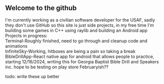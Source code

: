 ## Welcome to the github

I'm currently working as a civilian software developer for the USAF, sadly they don't use GitHub so this site is just side projects, in my free time I'm building some games in C++ using raylib and building an Android app  
Projects in progress:  
Terminal-Roughly finished, need to go through and cleanup code and animations  
InfiniteSky-Working, hitboxes are being a pain so taking a break  
BibleDrillApp-React native app for android that allows people to practice, starting 12/16/2024, writing this for Georgia Baptist Bible Drill and Speakers inc. hope to be testing on play store Februaryish??      

todo: write these up better



<!--
**AustinDale1/AustinDale1** is a ✨ _special_ ✨ repository because its `README.md` (this file) appears on your GitHub profile.

Here are some ideas to get you started:

- 🔭 I’m currently working on ...
- 🌱 I’m currently learning ...
- 👯 I’m looking to collaborate on ...
- 🤔 I’m looking for help with ...
- 💬 Ask me about ...
- 📫 How to reach me: ...
- 😄 Pronouns: ...
- ⚡ Fun fact: ...
-->
